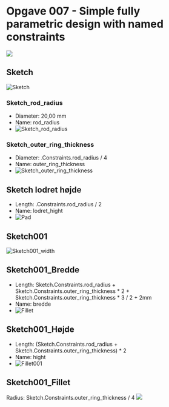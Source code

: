 # Opgave 007 - Simple fully parametric design with named constraints


![](./Images/Slutresultat_2022-12-08%2019-19-12.png)

## Sketch
![Sketch](./Images/Sketch_2022-12-08_19-27-14.png)  

### Sketch_rod_radius 

* Diameter: 20,00 mm
* Name: rod_radius  
* ![Sketch_rod_radius](./Images/Sketch_rod_radius_2022-12-08_19-30-04.png)  

### Sketch_outer_ring_thickness

* Diameter: .Constraints.rod_radius / 4
* Name: outer_ring_thickness  
* ![Sketch_outer_ring_thickness](./Images/Sketch_outer_ring_thickness_2022-12-08_19-21-46.png)

## Sketch lodret højde

* Length: .Constraints.rod_radius / 2
* Name: lodret_hight  
* ![Pad](./Images/Sketch_lodret_hight_2022-12-08_19-24-17.png)

## Sketch001

![Sketch001_width](./Images/Sketch001_2022-12-08_19-38-28.png)

## Sketch001_Bredde

* Length: Sketch.Constraints.rod_radius + Sketch.Constraints.outer_ring_thickness * 2 + Sketch.Constraints.outer_ring_thickness * 3 / 2 + 2mm
* Name: bredde
* ![Fillet](./Images/Sketch001_bredde_2022-12-08_19-40-44.png)

## Sketch001_Højde

* Length: (Sketch.Constraints.rod_radius + Sketch.Constraints.outer_ring_thickness) * 2
* Name: hight
* ![Fillet001](./Images/Sketch001_hight_2022-12-08_19-43-51.png)

## Sketch001_Fillet

Radius: Sketch.Constraints.outer_ring_thickness / 4
![](./Images/Fillet_2022-12-08_19-49-30.png)
